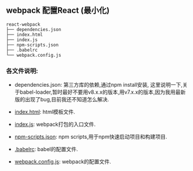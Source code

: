 ## webpack 配置React (最小化)


    react-webpack
    ├── dependencies.json
    ├── index.html
    ├── index.js
    ├── npm-scripts.json
    ├── .babelrc
    └── webpack.config.js


### 各文件说明:

- dependencies.json: 第三方库的依赖,通过npm install安装, 这里说明一下,关于babel-loader,暂时最好不要用v8.x.x的版本,用v7.x.x的版本,因为我用最新版的出现了bug,目前我还不知道怎么解决.

- [index.html](./index.html): html模板文件.

- [index.js](./index.js): webpack打包的入口文件.

- [npm-scripts.json](./npm-scripts.json): npm scripts,用于npm快速启动项目和构建项目.

- [.babelrc](./.babelrc): babel的配置文件.

- [webpack.config.js](./webpack.config.js): webpack的配置文件.
